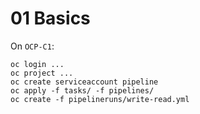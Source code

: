 # 01 Basics

On `OCP-C1`:

```
oc login ...
oc project ...
oc create serviceaccount pipeline
oc apply -f tasks/ -f pipelines/
oc create -f pipelineruns/write-read.yml
```
